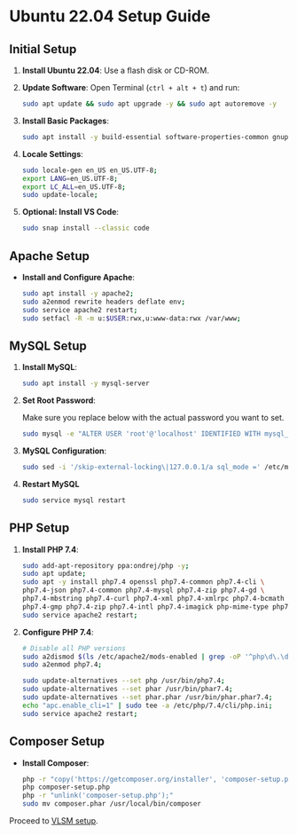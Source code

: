 # Ubuntu 22.04 Setup Guide

## Initial Setup

1. **Install Ubuntu 22.04**: Use a flash disk or CD-ROM.
2. **Update Software**: Open Terminal (`ctrl + alt + t`) and run:

    ```bash
    sudo apt update && sudo apt upgrade -y && sudo apt autoremove -y
    ```
3. **Install Basic Packages**:

    ```bash
    sudo apt install -y build-essential software-properties-common gnupg apt-transport-https ca-certificates lsb-release wget vim zip unzip curl acl snapd rsync git gdebi net-tools
    ```
4. **Locale Settings**:

    ```bash
	sudo locale-gen en_US en_US.UTF-8;
    export LANG=en_US.UTF-8;
    export LC_ALL=en_US.UTF-8;
    sudo update-locale;
    ```
5. **Optional: Install VS Code**:

    ```bash
    sudo snap install --classic code
    ```

## Apache Setup

* **Install and Configure Apache**:

    ```bash
    sudo apt install -y apache2;
    sudo a2enmod rewrite headers deflate env;
    sudo service apache2 restart;
    sudo setfacl -R -m u:$USER:rwx,u:www-data:rwx /var/www;
    ```

## MySQL Setup

1. **Install MySQL**:

    ```bash
    sudo apt install -y mysql-server
    ```
2. **Set Root Password**:

    Make sure you replace <PASSWORD> below with the actual password you want to set.

    ```bash
    sudo mysql -e "ALTER USER 'root'@'localhost' IDENTIFIED WITH mysql_native_password BY '<PASSWORD>'; FLUSH PRIVILEGES;"
    ```
3. **MySQL Configuration**:

    ```bash
    sudo sed -i '/skip-external-locking\|127.0.0.1/a sql_mode =' /etc/mysql/mysql.conf.d/mysqld.cnf

    ```
4. **Restart MySQL**

    ```bash
    sudo service mysql restart
    ```

## PHP Setup

1. **Install PHP 7.4**:

    ```bash
    sudo add-apt-repository ppa:ondrej/php -y;
    sudo apt update;
    sudo apt -y install php7.4 openssl php7.4-common php7.4-cli \
    php7.4-json php7.4-common php7.4-mysql php7.4-zip php7.4-gd \
    php7.4-mbstring php7.4-curl php7.4-xml php7.4-xmlrpc php7.4-bcmath \
    php7.4-gmp php7.4-zip php7.4-intl php7.4-imagick php-mime-type php7.4-apcu;
    sudo service apache2 restart;
    ```
2. **Configure PHP 7.4**:

    ```bash
    # Disable all PHP versions
    sudo a2dismod $(ls /etc/apache2/mods-enabled | grep -oP '^php\d\.\d') -f
    sudo a2enmod php7.4;

    sudo update-alternatives --set php /usr/bin/php7.4;
    sudo update-alternatives --set phar /usr/bin/phar7.4;
    sudo update-alternatives --set phar.phar /usr/bin/phar.phar7.4;
    echo "apc.enable_cli=1" | sudo tee -a /etc/php/7.4/cli/php.ini;
    sudo service apache2 restart;

    ```

## Composer Setup

* **Install Composer**:

    ```bash
    php -r "copy('https://getcomposer.org/installer', 'composer-setup.php');"
    php composer-setup.php
    php -r "unlink('composer-setup.php');"
    sudo mv composer.phar /usr/local/bin/composer
    ```

Proceed to [VLSM setup](../README.md).
